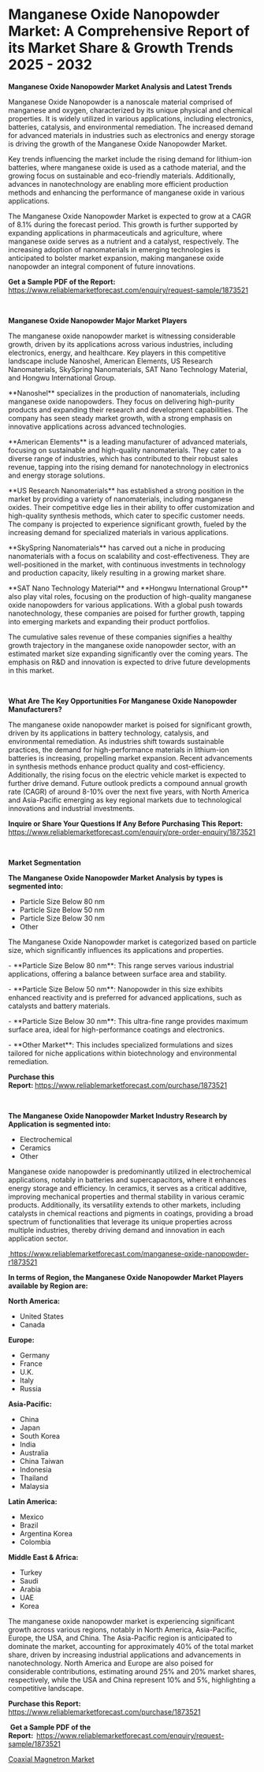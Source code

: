 <p><h1>Manganese Oxide Nanopowder Market: A Comprehensive Report of its Market Share & Growth Trends 2025 - 2032</h1></p><p><strong>Manganese Oxide Nanopowder Market Analysis and Latest Trends</strong></p>
<p><p>Manganese Oxide Nanopowder is a nanoscale material comprised of manganese and oxygen, characterized by its unique physical and chemical properties. It is widely utilized in various applications, including electronics, batteries, catalysis, and environmental remediation. The increased demand for advanced materials in industries such as electronics and energy storage is driving the growth of the Manganese Oxide Nanopowder Market. </p><p>Key trends influencing the market include the rising demand for lithium-ion batteries, where manganese oxide is used as a cathode material, and the growing focus on sustainable and eco-friendly materials. Additionally, advances in nanotechnology are enabling more efficient production methods and enhancing the performance of manganese oxide in various applications. </p><p>The Manganese Oxide Nanopowder Market is expected to grow at a CAGR of 8.1% during the forecast period. This growth is further supported by expanding applications in pharmaceuticals and agriculture, where manganese oxide serves as a nutrient and a catalyst, respectively. The increasing adoption of nanomaterials in emerging technologies is anticipated to bolster market expansion, making manganese oxide nanopowder an integral component of future innovations.</p></p>
<p><strong>Get a Sample PDF of the Report:&nbsp;</strong> <a href="https://www.reliablemarketforecast.com/enquiry/request-sample/1873521?utm_campaign=1102&utm_medium=2&utm_source=Github&utm_content=ia&utm_term=01022025&utm_id=manganese-oxide-nanopowder">https://www.reliablemarketforecast.com/enquiry/request-sample/1873521</a></p>
<p>&nbsp;</p>
<p><strong>Manganese Oxide Nanopowder Major Market Players</strong></p>
<p><p>The manganese oxide nanopowder market is witnessing considerable growth, driven by its applications across various industries, including electronics, energy, and healthcare. Key players in this competitive landscape include Nanoshel, American Elements, US Research Nanomaterials, SkySpring Nanomaterials, SAT Nano Technology Material, and Hongwu International Group.</p><p>**Nanoshel** specializes in the production of nanomaterials, including manganese oxide nanopowders. They focus on delivering high-purity products and expanding their research and development capabilities. The company has seen steady market growth, with a strong emphasis on innovative applications across advanced technologies.</p><p>**American Elements** is a leading manufacturer of advanced materials, focusing on sustainable and high-quality nanomaterials. They cater to a diverse range of industries, which has contributed to their robust sales revenue, tapping into the rising demand for nanotechnology in electronics and energy storage solutions.</p><p>**US Research Nanomaterials** has established a strong position in the market by providing a variety of nanomaterials, including manganese oxides. Their competitive edge lies in their ability to offer customization and high-quality synthesis methods, which cater to specific customer needs. The company is projected to experience significant growth, fueled by the increasing demand for specialized materials in various applications.</p><p>**SkySpring Nanomaterials** has carved out a niche in producing nanomaterials with a focus on scalability and cost-effectiveness. They are well-positioned in the market, with continuous investments in technology and production capacity, likely resulting in a growing market share.</p><p>**SAT Nano Technology Material** and **Hongwu International Group** also play vital roles, focusing on the production of high-quality manganese oxide nanopowders for various applications. With a global push towards nanotechnology, these companies are poised for further growth, tapping into emerging markets and expanding their product portfolios.</p><p>The cumulative sales revenue of these companies signifies a healthy growth trajectory in the manganese oxide nanopowder sector, with an estimated market size expanding significantly over the coming years. The emphasis on R&D and innovation is expected to drive future developments in this market.</p></p>
<p>&nbsp;</p>
<p><strong>What Are The Key Opportunities For Manganese Oxide Nanopowder Manufacturers?</strong></p>
<p><p>The manganese oxide nanopowder market is poised for significant growth, driven by its applications in battery technology, catalysis, and environmental remediation. As industries shift towards sustainable practices, the demand for high-performance materials in lithium-ion batteries is increasing, propelling market expansion. Recent advancements in synthesis methods enhance product quality and cost-efficiency. Additionally, the rising focus on the electric vehicle market is expected to further drive demand. Future outlook predicts a compound annual growth rate (CAGR) of around 8-10% over the next five years, with North America and Asia-Pacific emerging as key regional markets due to technological innovations and industrial investments.</p></p>
<p><strong>Inquire or Share Your Questions If Any Before Purchasing This Report:</strong> <a href="https://www.reliablemarketforecast.com/enquiry/pre-order-enquiry/1873521?utm_campaign=1102&utm_medium=2&utm_source=Github&utm_content=ia&utm_term=01022025&utm_id=manganese-oxide-nanopowder">https://www.reliablemarketforecast.com/enquiry/pre-order-enquiry/1873521</a></p>
<p>&nbsp;</p>
<p><strong>Market Segmentation</strong></p>
<p><strong>The Manganese Oxide Nanopowder Market Analysis by types is segmented into:</strong></p>
<p><ul><li>Particle Size Below 80 nm</li><li>Particle Size Below 50 nm</li><li>Particle Size Below 30 nm</li><li>Other</li></ul></p>
<p><p>The Manganese Oxide Nanopowder market is categorized based on particle size, which significantly influences its applications and properties. </p><p>- **Particle Size Below 80 nm**: This range serves various industrial applications, offering a balance between surface area and stability.</p><p>- **Particle Size Below 50 nm**: Nanopowder in this size exhibits enhanced reactivity and is preferred for advanced applications, such as catalysts and battery materials.</p><p>- **Particle Size Below 30 nm**: This ultra-fine range provides maximum surface area, ideal for high-performance coatings and electronics.</p><p>- **Other Market**: This includes specialized formulations and sizes tailored for niche applications within biotechnology and environmental remediation.</p></p>
<p><strong>Purchase this Report:&nbsp;</strong><a href="https://www.reliablemarketforecast.com/purchase/1873521?utm_campaign=1102&utm_medium=2&utm_source=Github&utm_content=ia&utm_term=01022025&utm_id=manganese-oxide-nanopowder">https://www.reliablemarketforecast.com/purchase/1873521</a></p>
<p>&nbsp;</p>
<p><strong>The Manganese Oxide Nanopowder Market Industry Research by Application is segmented into:</strong></p>
<p><ul><li>Electrochemical</li><li>Ceramics</li><li>Other</li></ul></p>
<p><p>Manganese oxide nanopowder is predominantly utilized in electrochemical applications, notably in batteries and supercapacitors, where it enhances energy storage and efficiency. In ceramics, it serves as a critical additive, improving mechanical properties and thermal stability in various ceramic products. Additionally, its versatility extends to other markets, including catalysts in chemical reactions and pigments in coatings, providing a broad spectrum of functionalities that leverage its unique properties across multiple industries, thereby driving demand and innovation in each application sector.</p></p>
<p><a href="https://www.reliablemarketforecast.com/manganese-oxide-nanopowder-r1873521?utm_campaign=1102&utm_medium=2&utm_source=Github&utm_content=ia&utm_term=01022025&utm_id=manganese-oxide-nanopowder">&nbsp;https://www.reliablemarketforecast.com/manganese-oxide-nanopowder-r1873521</a></p>
<p><strong>In terms of Region, the Manganese Oxide Nanopowder Market Players available by Region are:</strong></p>
<p>
    <p> <strong> North America: </strong>
        <ul>
            <li>United States</li>
            <li>Canada</li>
        </ul>
        </p> 
    <p> <strong> Europe: </strong>
        <ul>
            <li>Germany</li>
            <li>France</li>
            <li>U.K.</li>
            <li>Italy</li>
            <li>Russia</li>
        </ul>
        </p> 
    <p> <strong> Asia-Pacific: </strong>
        <ul>
            <li>China</li>
            <li>Japan</li>
            <li>South Korea</li>
            <li>India</li>
            <li>Australia</li>
            <li>China Taiwan</li>
            <li>Indonesia</li>
            <li>Thailand</li>
            <li>Malaysia</li>
        </ul>
        </p> 
    <p> <strong> Latin America: </strong>
        <ul>
            <li>Mexico</li>
            <li>Brazil</li>
            <li>Argentina Korea</li>
            <li>Colombia</li>
        </ul>
        </p> 
    <p> <strong> Middle East & Africa: </strong>
        <ul>
            <li>Turkey</li>
            <li>Saudi</li>
            <li>Arabia</li>
            <li>UAE</li>
            <li>Korea</li>
        </ul>
    </p>
    </p>
<p><p>The manganese oxide nanopowder market is experiencing significant growth across various regions, notably in North America, Asia-Pacific, Europe, the USA, and China. The Asia-Pacific region is anticipated to dominate the market, accounting for approximately 40% of the total market share, driven by increasing industrial applications and advancements in nanotechnology. North America and Europe are also poised for considerable contributions, estimating around 25% and 20% market shares, respectively, while the USA and China represent 10% and 5%, highlighting a competitive landscape.</p></p>
<p><strong>Purchase this Report: </strong><a href="https://www.reliablemarketforecast.com/purchase/1873521?utm_campaign=1102&utm_medium=2&utm_source=Github&utm_content=ia&utm_term=01022025&utm_id=manganese-oxide-nanopowder">https://www.reliablemarketforecast.com/purchase/1873521</a></p>
<p>&nbsp;<strong>Get a Sample PDF of the Report:&nbsp;&nbsp;</strong><a href="https://www.reliablemarketforecast.com/enquiry/request-sample/1873521?utm_campaign=1102&utm_medium=2&utm_source=Github&utm_content=ia&utm_term=01022025&utm_id=manganese-oxide-nanopowder">https://www.reliablemarketforecast.com/enquiry/request-sample/1873521</a></p>
<p><strong></strong></p>
<p><p><a href="https://github.com/vimar16th/Market-Research-Report-List-7/blob/main/coaxial-magnetron-market.md?utm_campaign=1102&utm_medium=2&utm_source=Github&utm_content=ia&utm_term=01022025&utm_id=manganese-oxide-nanopowder">Coaxial Magnetron Market</a></p></p>